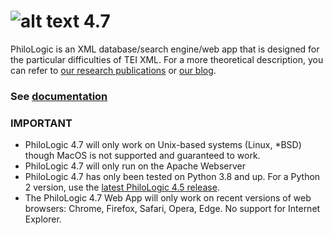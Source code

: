 ![alt text](www/app/src/assets/img/philo.png) 4.7
===========

PhiloLogic is an XML database/search engine/web app that is designed
for the particular difficulties of TEI XML.  For a more theoretical
description, you can refer to [our research publications](http://jtei.revues.org/817) or [our blog](http://artfl.blogspot.com).

### See [documentation](https://artfl-project.github.io/PhiloLogic4/)

### IMPORTANT ###
* PhiloLogic 4.7 will only work on Unix-based systems (Linux, *BSD) though MacOS is not supported and guaranteed to work.
* PhiloLogic 4.7 will only run on the Apache Webserver
* PhiloLogic 4.7 has only been tested on Python 3.8 and up. For a Python 2 version, use the [latest PhiloLogic 4.5 release](https://github.com/ARTFL-Project/PhiloLogic4/releases/tag/v4.5.9).
* The PhiloLogic 4.7 Web App will only work on recent versions of web browsers: Chrome, Firefox, Safari, Opera, Edge. No support for Internet Explorer.
